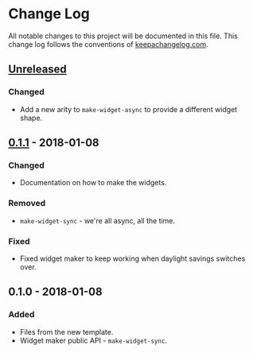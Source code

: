 # Change Log
All notable changes to this project will be documented in this file. This change log follows the conventions of [keepachangelog.com](http://keepachangelog.com/).

## [Unreleased]
### Changed
- Add a new arity to `make-widget-async` to provide a different widget shape.

## [0.1.1] - 2018-01-08
### Changed
- Documentation on how to make the widgets.

### Removed
- `make-widget-sync` - we're all async, all the time.

### Fixed
- Fixed widget maker to keep working when daylight savings switches over.

## 0.1.0 - 2018-01-08
### Added
- Files from the new template.
- Widget maker public API - `make-widget-sync`.

[Unreleased]: https://github.com/your-name/sicp-clojure/compare/0.1.1...HEAD
[0.1.1]: https://github.com/your-name/sicp-clojure/compare/0.1.0...0.1.1
